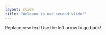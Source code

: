 ```yaml
---
layout: slide
title: "Welcome to our second slide!"
---
```

Replace new text
Use the left arrow to go back!
